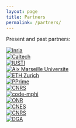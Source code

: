 ```yaml
---
layout: page
title: Partners
permalink: /partners/
---
```


<article>
	<p> Present and past partners: </p>
</article>

<div id="logos">
	<div class="imgLogos" >
		<a href="https://www.inria.fr/en/" target="_blank">  <img src="{{ "/assets/images/Inria.png" | prepend: site.baseurl }}" alt="Inria" /> </a>
	</div>
	<div class="imgLogos" >
		<a href="http://www.caltech.edu/" target="_blank">  <img src="{{ "/assets/images/Caltech.png" | prepend: site.baseurl }}" alt="Caltech" /> </a>
	</div>
	<div class="imgLogos" >
		<a href="http://iusti.cnrs.fr/en/" target="_blank">  <img src="{{ "/assets/images/IUSTI.png" | prepend: site.baseurl }}" alt="IUSTI" /> </a>
	</div>
	<div class="imgLogos" >
		<a href="https://www.univ-amu.fr/" target="_blank" >  <img src="{{ "/assets/images/amu.png" | prepend: site.baseurl }}" alt="Aix Marseille Universite" /> </a>
	</div>
</div>

<div id="logos">
	<div class="imgLogos" >
		<a href="https://ethz.ch/en.html" target="_blank" >  <img src="{{ "/assets/images/ETH_Zurich.png" | prepend: site.baseurl }}" alt="ETH Zurich" /> </a>
	</div>
	<div class="imgLogos3" >
		<a href="https://www.pprime.fr/" target="_blank" >  <img src="{{ "/assets/images/Institut_P'_logo.png" | prepend: site.baseurl }}" alt="PPrime" /> </a>
	</div>
	<div class="imgLogos3" >
		<a href="http://www.cnrs.fr/" target="_blank">  <img src="{{ "/assets/images/CNRS.jpg" | prepend: site.baseurl }}" alt="CNRS" /> </a>
	</div>
	<div class="imgLogos3" >
		<a href="https://code-mphi.fr/" target="_blank" >  <img src="{{ "/assets/images/myfrogVert_OR.jpg" | prepend: site.baseurl }}" alt="code-mphi" /> </a>
	</div>
</div>

<div id="logos">
	<div class="imgLogos" >
		<a href="https://www.onr.navy.mil/" target="_blank" >  <img src="{{ "/assets/images/ONR.png" | prepend: site.baseurl }}" alt="ONR" /> </a>
	</div>
	<div class="imgLogos2" >
		<a href="https://cnes.fr/" target="_blank" >  <img src="{{ "/assets/images/is_logo_2017_logo_triangulaire_bleu.png" | prepend: site.baseurl }}" alt="CNES" /> </a>
	</div>
	<div class="imgLogos3" >
		<a href="https://applaudmedical.com/" target="_blank">  <img src="{{ "/assets/images/applaudmedical.png" | prepend: site.baseurl }}" alt="CNRS" /> </a>
	</div>
	<div class="imgLogos3" >
		<a href="https://www.defense.gouv.fr/dga" target="_blank" >  <img src="{{ "/assets/images/DGA.png" | prepend: site.baseurl }}" alt="DGA" /> </a>
	</div>
</div>